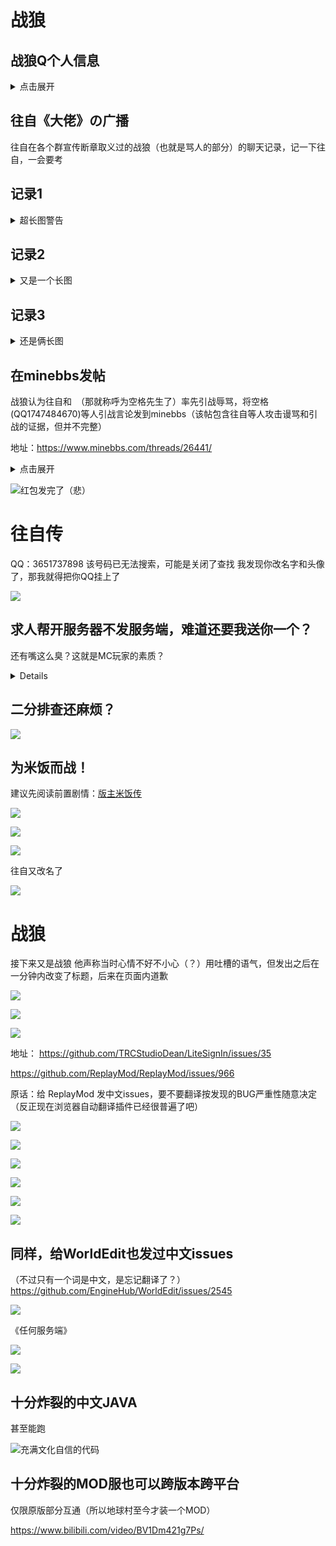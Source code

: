 # 战狼

## 战狼Q个人信息
<details>
  <summary>点击展开</summary>

  旧版：
![](/others/三人传/1.jpg)

![](/others/三人传/改签名了.jpg)

   新版：
   ![](/others/三人传/1（更新）.jpg)

</details>

## 往自《大佬》の广播
往自在各个群宣传断章取义过的战狼（也就是骂人的部分）的聊天记录，记一下往自，一会要考


## 记录1
<details>

<summary>超长图警告</summary>

![](/others/三人传/记录2-2.png)

![](/others/三人传/记录1.png)

### 含有“无从考证”的内容如下（苏小林视角）

![](/others/三人传/记录1-1.jpg)

</details>

## 记录2

<details>

<summary>又是一个长图</summary>

![](/others/三人传/记录2.png)

</details>

## 记录3

<details>

<summary>还是俩长图</summary>

![](/others/三人传/记录3.png)

![](/others/三人传/记录3-1.png)

</details>

## 在minebbs发帖

战狼认为往自和　（那就称呼为空格先生了）率先引战辱骂，将空格(QQ1747484670)等人引战言论发到minebbs（该帖包含往自等人攻击谩骂和引战的证据，但并不完整）

地址：https://www.minebbs.com/threads/26441/

<details>

  <summary>点击展开</summary>

![](/others/三人传/minebbs-26441更新.jpeg)

</details>

![](/others/三人传/0金粒.png)红包发完了（悲）

# 往自传

QQ：3651737898
该号码已无法搜索，可能是关闭了查找
我发现你改名字和头像了，那我就得把你QQ挂上了

![](/others/三人传/改头像和名字了.png)

## 求人帮开服务器不发服务端，难道还要我送你一个？
还有嘴这么臭？这就是MC玩家的素质？

<details>

![](/others/三人传/[MineBBS]往-1.jpg)
![](/others/三人传/[MineBBS]往-2.jpg)

</details>

## 二分排查还麻烦？

![](/others/三人传/往-1.png)

## 为米饭而战！

建议先阅读前置剧情：[版主米饭传](版主米饭传.md)

![](/others/三人传/往-2.png)

![](/others/三人传/往-3.png)


![](/others/三人传/往-4.png)

往自又改名了

![](/others/三人传/往-5.png)

# 战狼

接下来又是战狼
他声称当时心情不好不小心（？）用吐槽的语气，但发出之后在一分钟内改变了标题，后来在页面内道歉

![](/others/三人传/野狼-1.png)

![](/others/三人传/野狼-2.png)

![](/others/三人传/野狼-3.png)


地址：
https://github.com/TRCStudioDean/LiteSignIn/issues/35

https://github.com/ReplayMod/ReplayMod/issues/966

原话：给 ReplayMod 发中文issues，要不要翻译按发现的BUG严重性随意决定（反正现在浏览器自动翻译插件已经很普遍了吧）

![](/others/三人传/战狼3-1.jpg)


![](/others/三人传/野狼-4.png)

![](/others/三人传/野狼-5.png)

![](/others/三人传/野狼-6.png)

![](/others/三人传/野狼-7.png)

![](/others/三人传/野狼-8.png)

## 同样，给WorldEdit也发过中文issues
（不过只有一个词是中文，是忘记翻译了？）
https://github.com/EngineHub/WorldEdit/issues/2545

![](/others/三人传/《任何服务端》.png)

《任何服务端》

![](/others/三人传/野狼-9.png)

![](/others/三人传/野狼-9-1.png)

## 十分炸裂的中文JAVA

甚至能跑

![充满文化自信的代码](/others/三人传/充满文化自信的代码.png)

## 十分炸裂的MOD服也可以跨版本跨平台

仅限原版部分互通（所以地球村至今才装一个MOD）

https://www.bilibili.com/video/BV1Dm421g7Ps/

